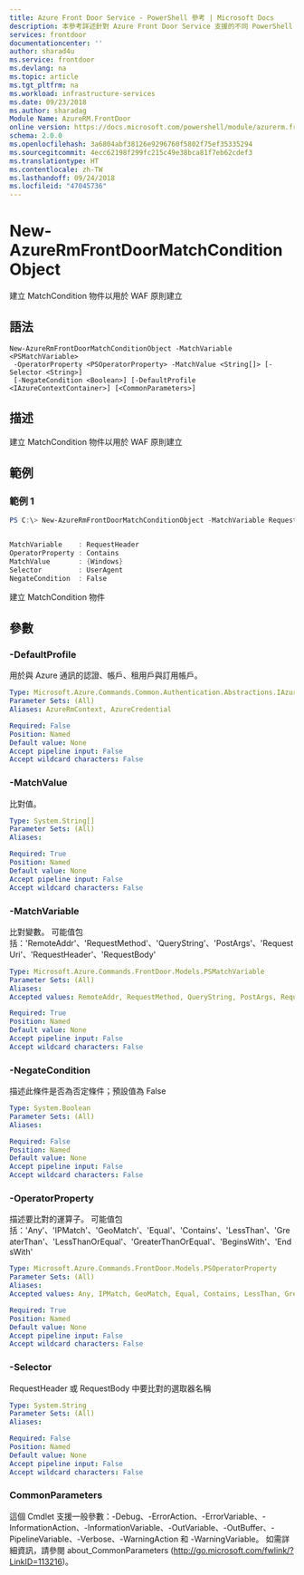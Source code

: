 ```yaml
---
title: Azure Front Door Service - PowerShell 參考 | Microsoft Docs
description: 本參考詳述針對 Azure Front Door Service 支援的不同 PowerShell Cmdlet
services: frontdoor
documentationcenter: ''
author: sharad4u
ms.service: frontdoor
ms.devlang: na
ms.topic: article
ms.tgt_pltfrm: na
ms.workload: infrastructure-services
ms.date: 09/23/2018
ms.author: sharadag
Module Name: AzureRM.FrontDoor
online version: https://docs.microsoft.com/powershell/module/azurerm.frontdoor/new-azurermfrontdoormatchconditionobject
schema: 2.0.0
ms.openlocfilehash: 3a6804abf38126e9296760f5802f75ef35335294
ms.sourcegitcommit: 4ecc62198f299fc215c49e38bca81f7eb62cdef3
ms.translationtype: HT
ms.contentlocale: zh-TW
ms.lasthandoff: 09/24/2018
ms.locfileid: "47045736"
---
```

# New-AzureRmFrontDoorMatchConditionObject
建立 MatchCondition 物件以用於 WAF 原則建立

## 語法

```
New-AzureRmFrontDoorMatchConditionObject -MatchVariable <PSMatchVariable>
 -OperatorProperty <PSOperatorProperty> -MatchValue <String[]> [-Selector <String>]
 [-NegateCondition <Boolean>] [-DefaultProfile <IAzureContextContainer>] [<CommonParameters>]
```

## 描述
建立 MatchCondition 物件以用於 WAF 原則建立

## 範例

### 範例 1
```powershell
PS C:\> New-AzureRmFrontDoorMatchConditionObject -MatchVariable RequestHeader -OperatorProperty Contains -Selector "UserAgent" -MatchValue "Windows"


MatchVariable    : RequestHeader
OperatorProperty : Contains
MatchValue       : {Windows}
Selector         : UserAgent
NegateCondition  : False
```

建立 MatchCondition 物件

## 參數

### -DefaultProfile
用於與 Azure 通訊的認證、帳戶、租用戶與訂用帳戶。

```yaml
Type: Microsoft.Azure.Commands.Common.Authentication.Abstractions.IAzureContextContainer
Parameter Sets: (All)
Aliases: AzureRmContext, AzureCredential

Required: False
Position: Named
Default value: None
Accept pipeline input: False
Accept wildcard characters: False
```

### -MatchValue
比對值。

```yaml
Type: System.String[]
Parameter Sets: (All)
Aliases:

Required: True
Position: Named
Default value: None
Accept pipeline input: False
Accept wildcard characters: False
```

### -MatchVariable
比對變數。
可能值包括：'RemoteAddr'、'RequestMethod'、'QueryString'、'PostArgs'、'RequestUri'、'RequestHeader'、'RequestBody'

```yaml
Type: Microsoft.Azure.Commands.FrontDoor.Models.PSMatchVariable
Parameter Sets: (All)
Aliases:
Accepted values: RemoteAddr, RequestMethod, QueryString, PostArgs, RequestUri, RequestHeader, RequestBody

Required: True
Position: Named
Default value: None
Accept pipeline input: False
Accept wildcard characters: False
```

### -NegateCondition
描述此條件是否為否定條件；預設值為 False

```yaml
Type: System.Boolean
Parameter Sets: (All)
Aliases:

Required: False
Position: Named
Default value: None
Accept pipeline input: False
Accept wildcard characters: False
```

### -OperatorProperty
描述要比對的運算子。
可能值包括：'Any'、'IPMatch'、'GeoMatch'、'Equal'、'Contains'、'LessThan'、'GreaterThan'、'LessThanOrEqual'、'GreaterThanOrEqual'、'BeginsWith'、'EndsWith'

```yaml
Type: Microsoft.Azure.Commands.FrontDoor.Models.PSOperatorProperty
Parameter Sets: (All)
Aliases:
Accepted values: Any, IPMatch, GeoMatch, Equal, Contains, LessThan, GreaterThan, LessThanOrEqual, GreaterThanOrEqual, BeginsWith, EndsWith

Required: True
Position: Named
Default value: None
Accept pipeline input: False
Accept wildcard characters: False
```

### -Selector
RequestHeader 或 RequestBody 中要比對的選取器名稱

```yaml
Type: System.String
Parameter Sets: (All)
Aliases:

Required: False
Position: Named
Default value: None
Accept pipeline input: False
Accept wildcard characters: False
```

### CommonParameters
這個 Cmdlet 支援一般參數：-Debug、-ErrorAction、-ErrorVariable、-InformationAction、-InformationVariable、-OutVariable、-OutBuffer、-PipelineVariable、-Verbose、-WarningAction 和 -WarningVariable。 如需詳細資訊，請參閱 about_CommonParameters (http://go.microsoft.com/fwlink/?LinkID=113216)。
